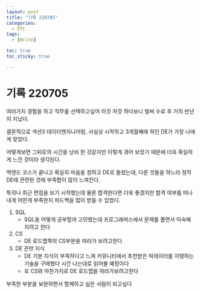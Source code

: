 ```yaml
---
layout: post
title: "기록 220705"
categories:
  - ETC
tags:
  - [Write]

toc: true
toc_sticky: true

---
```


# 기록 220705

여러가지 경험을 하고 직무를 선택하고싶어 이것 저것 하다보니 벌써 수료 후 거의 반년이 지났다.

결론적으로 섹션3 데이터엔지니어링, 사실상 시작하고 3개월째에 하던 DE가 가장 나에게 맞았다.

어떻게보면 그뒤로의 시간을 낭비 한 것같지만 이렇게 겪어 보았기 때문에 더욱 확실하게 느낀 것이라 생각된다.

백엔드 코스가 끝나고 확실히 마음을 정하고 DE로 돌렸는데, 다른 것들을 하느라 정작 DE에 관련된 것에 부족함이 많이 느껴진다.

특히나 최근 면접을 보기 시작했는데 물론 합격한다면 더욱 좋겠지만 합격 여부를 떠나 내게 어떤게 부족한지 피드백을 많이 받을 수 있었다.



1. SQL
    - SQL을 어떻게 공부할까 고민했는데 프로그래머스에서 문제를 풀면서 익숙해 지려고 한다
2. CS
    - DE 로드맵쪽의 CS부분을 따라가 보려고한다
3. DE 관련 지식
    - DE 기본 지식이 부족하다고 느껴 커뮤니티에서 추천받은 빅데이터를 지탱하는 기술을 구매했다 시간 나는대로 읽어볼 예정이다
    - 또  CS와 마찬가지로 DE 로드맵을 따라가보려고한다



부족한 부분을 보완하면서 함께하고 싶은 사람이 되고싶다



